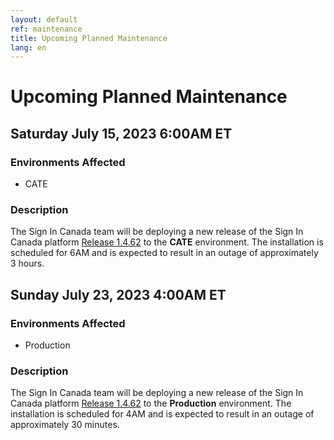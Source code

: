 ```yaml
---
layout: default
ref: maintenance
title: Upcoming Planned Maintenance
lang: en
---
```

# Upcoming Planned Maintenance

## Saturday July 15, 2023 6:00AM ET

### Environments Affected

* CATE

### Description

The Sign In Canada team will be deploying a new release of the Sign In Canada platform
[Release 1.4.62](https://github.com/sign-in-canada/Acceptance-Platform/releases/tag/v1.4.62)
to the **CATE** environment. The installation is scheduled for 6AM
and is expected to result in an outage of approximately 3 hours.


## Sunday July 23, 2023 4:00AM ET

### Environments Affected

* Production

### Description

The Sign In Canada team will be deploying a new release of the Sign In Canada platform
[Release 1.4.62](https://github.com/sign-in-canada/Acceptance-Platform/releases/tag/v1.4.62)
to the **Production** environment. The installation is scheduled for 4AM
and is expected to result in an outage of approximately 30 minutes.
